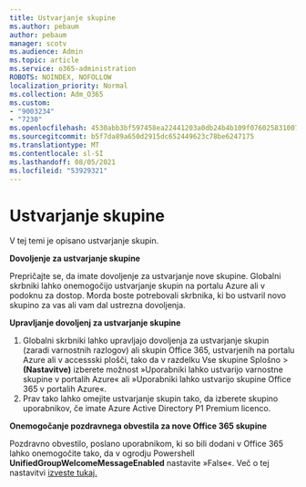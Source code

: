 ```yaml
---
title: Ustvarjanje skupine
ms.author: pebaum
author: pebaum
manager: scotv
ms.audience: Admin
ms.topic: article
ms.service: o365-administration
ROBOTS: NOINDEX, NOFOLLOW
localization_priority: Normal
ms.collection: Adm_O365
ms.custom:
- "9003234"
- "7230"
ms.openlocfilehash: 4530abb3bf597458ea22441203a0db24b4b109f0760258310072891014c4b454
ms.sourcegitcommit: b5f7da89a650d2915dc652449623c78be6247175
ms.translationtype: MT
ms.contentlocale: sl-SI
ms.lasthandoff: 08/05/2021
ms.locfileid: "53929321"
---
```

# <a name="create-a-group"></a>Ustvarjanje skupine

V tej temi je opisano ustvarjanje skupin.

**Dovoljenje za ustvarjanje skupine**

Prepričajte se, da imate dovoljenje za ustvarjanje nove skupine. Globalni skrbniki lahko onemogočijo ustvarjanje skupin na portalu Azure ali v podoknu za dostop. Morda boste potrebovali skrbnika, ki bo ustvaril novo skupino za vas ali vam dal ustrezna dovoljenja.

**Upravljanje dovoljenj za ustvarjanje skupine**

1. Globalni skrbniki lahko upravljajo dovoljenja za ustvarjanje skupin (zaradi varnostnih razlogov) ali skupin Office 365, ustvarjenih na portalu Azure ali v accessski plošči, tako da v razdelku Vse skupine Splošno  >  **(Nastavitve)** izberete možnost »Uporabniki lahko ustvarijo varnostne skupine v portalih Azure« ali »Uporabniki lahko ustvarijo skupine Office 365 v portalih Azure«.
2. Prav tako lahko omejite ustvarjanje skupin tako, da izberete skupino uporabnikov, če imate Azure Active Directory P1 Premium licenco.

**Onemogočanje pozdravnega obvestila za nove Office 365 skupine**

Pozdravno obvestilo, poslano uporabnikom, ki so bili dodani v Office 365 lahko onemogočite tako, da v ogrodju Powershell **UnifiedGroupWelcomeMessageEnabled** nastavite »False«. Več o tej nastavitvi [izveste tukaj.](https://docs.microsoft.com/powershell/module/exchange/set-unifiedgroup?view=exchange-ps&preserve-view=true)

